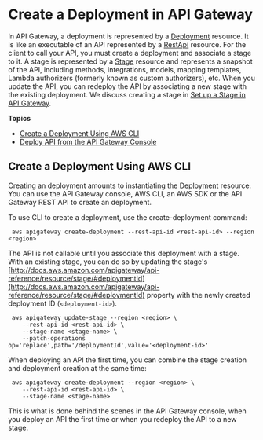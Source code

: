 # Create a Deployment in API Gateway<a name="set-up-deployments"></a>

 In API Gateway, a deployment is represented by a [Deployment](http://docs.aws.amazon.com/apigateway/api-reference/resource/deployment/) resource\. It is like an executable of an API represented by a [RestApi](http://docs.aws.amazon.com/apigateway/api-reference/resource/rest-api/) resource\. For the client to call your API, you must create a deployment and associate a stage to it\. A stage is represented by a [Stage](http://docs.aws.amazon.com/apigateway/api-reference/resource/stage/) resource and represents a snapshot of the API, including methods, integrations, models, mapping templates, Lambda authorizers \(formerly known as custom authorizers\), etc\. When you update the API, you can redeploy the API by associating a new stage with the existing deployment\. We discuss creating a stage in [Set up a Stage in API Gateway](set-up-stages.md)\.

**Topics**
+ [Create a Deployment Using AWS CLI](#create-deployment-using-cli)
+ [Deploy API from the API Gateway Console](how-to-deploy-api-with-console.md)

## Create a Deployment Using AWS CLI<a name="create-deployment-using-cli"></a>

 Creating an deployment amounts to instantiating the [Deployment](http://docs.aws.amazon.com/apigateway/api-reference/resource/deployment/) resource\. You can use the API Gateway console, AWS CLI, an AWS SDK or the API Gateway REST API to create an deployment\. 

To use CLI to create a deployment, use the create\-deployment command:

```
 aws apigateway create-deployment --rest-api-id <rest-api-id> --region <region>
```

 The API is not callable until you associate this deployment with a stage\. With an existing stage, you can do so by updating the stage's [http://docs.aws.amazon.com/apigateway/api-reference/resource/stage/#deploymentId](http://docs.aws.amazon.com/apigateway/api-reference/resource/stage/#deploymentId) property with the newly created deployment ID \(`<deployment-id>`\)\.

```
 aws apigateway update-stage --region <region> \
    --rest-api-id <rest-api-id> \ 
    --stage-name <stage-name> \ 
    --patch-operations op='replace',path='/deploymentId',value='<deployment-id>'
```

When deploying an API the first time, you can combine the stage creation and deployment creation at the same time:

```
 aws apigateway create-deployment --region <region> \
    --rest-api-id <rest-api-id> \
    --stage-name <stage-name>
```

This is what is done behind the scenes in the API Gateway console, when you deploy an API the first time or when you redeploy the API to a new stage\.